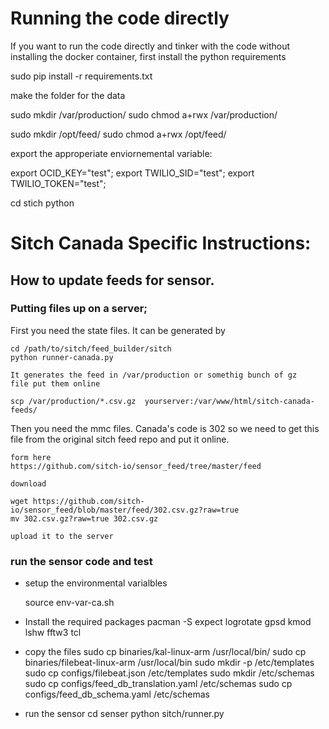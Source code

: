 # Running the code directly

If you want to run the code directly and tinker with the code without installing the docker container, first install the python requirements

sudo pip install -r requirements.txt

make the folder for the data

sudo mkdir /var/production/
sudo chmod a+rwx /var/production/

sudo mkdir /opt/feed/
sudo chmod a+rwx /opt/feed/

export the approperiate enviornemental variable:

export OCID_KEY="test"; export TWILIO_SID="test"; export TWILIO_TOKEN="test";

cd stich
python 

# Sitch Canada Specific Instructions:
## How to update feeds for sensor.
### Putting files up on a server;
First you need the state files. It can be generated by 

    cd /path/to/sitch/feed_builder/sitch
    python runner-canada.py

    It generates the feed in /var/production or somethig bunch of gz 
    file put them online

    scp /var/production/*.csv.gz  yourserver:/var/www/html/sitch-canada-feeds/

Then you need the mmc files. Canada's code is 302 so we need to get this file from the original sitch feed repo and 
    put it online.

    form here
    https://github.com/sitch-io/sensor_feed/tree/master/feed
    
    download 
    
    wget https://github.com/sitch-io/sensor_feed/blob/master/feed/302.csv.gz?raw=true
    mv 302.csv.gz?raw=true 302.csv.gz

    upload it to the server
    
### run the sensor code and test
- setup the environmental varialbles

    source env-var-ca.sh

- Install the required packages
    pacman -S expect logrotate gpsd kmod lshw fftw3 tcl

- copy the files
    sudo cp binaries/kal-linux-arm /usr/local/bin/
    sudo cp binaries/filebeat-linux-arm /usr/local/bin
    sudo mkdir -p /etc/templates
    sudo cp configs/filebeat.json /etc/templates
    sudo mkdir /etc/schemas
    sudo cp configs/feed_db_translation.yaml /etc/schemas
    sudo cp configs/feed_db_schema.yaml /etc/schemas

- run the sensor
    cd senser
    python sitch/runner.py

